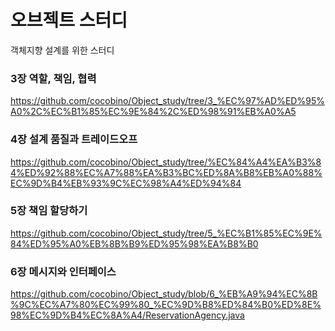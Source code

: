 # 오브젝트 스터디
객체지향 설계를 위한 스터디

### 3장 역할, 책임, 협력
https://github.com/cocobino/Object_study/tree/3_%EC%97%AD%ED%95%A0%2C%EC%B1%85%EC%9E%84%2C%ED%98%91%EB%A0%A5

### 4장 설계 품질과 트레이드오프
https://github.com/cocobino/Object_study/tree/%EC%84%A4%EA%B3%84%ED%92%88%EC%A7%88%EA%B3%BC%ED%8A%B8%EB%A0%88%EC%9D%B4%EB%93%9C%EC%98%A4%ED%94%84

### 5장 책임 할당하기
https://github.com/cocobino/Object_study/tree/5_%EC%B1%85%EC%9E%84%ED%95%A0%EB%8B%B9%ED%95%98%EA%B8%B0

### 6장 메시지와 인터페이스
https://github.com/cocobino/Object_study/blob/6_%EB%A9%94%EC%8B%9C%EC%A7%80%EC%99%80_%EC%9D%B8%ED%84%B0%ED%8E%98%EC%9D%B4%EC%8A%A4/ReservationAgency.java